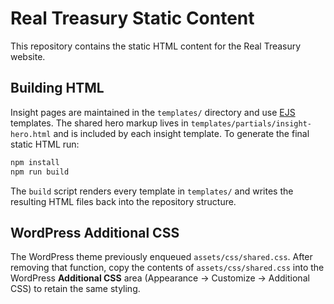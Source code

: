 # Real Treasury Static Content

This repository contains the static HTML content for the Real Treasury website.

## Building HTML

Insight pages are maintained in the `templates/` directory and use [EJS](https://ejs.co/) templates. The shared hero markup lives in `templates/partials/insight-hero.html` and is included by each insight template. To generate the final static HTML run:

```bash
npm install
npm run build
```

The `build` script renders every template in `templates/` and writes the resulting HTML files back into the repository structure.

## WordPress Additional CSS

The WordPress theme previously enqueued `assets/css/shared.css`. After removing
that function, copy the contents of `assets/css/shared.css` into the
WordPress **Additional CSS** area (Appearance → Customize → Additional CSS) to
retain the same styling.
